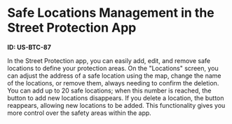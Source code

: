 # Safe Locations Management in the Street Protection App

**ID: US-BTC-87**

In the Street Protection app, you can easily add, edit, and remove safe locations to define your protection areas. On the "Locations" screen, you can adjust the address of a safe location using the map, change the name of the locations, or remove them, always needing to confirm the deletion. You can add up to 20 safe locations; when this number is reached, the button to add new locations disappears. If you delete a location, the button reappears, allowing new locations to be added. This functionality gives you more control over the safety areas within the app.
